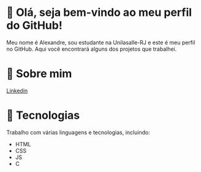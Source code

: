 # 👋  Olá, seja bem-vindo ao meu perfil do GitHub! 
Meu nome é Alexandre, sou estudante na Unilasalle-RJ e este é meu perfil no GitHub. Aqui você encontrará alguns dos projetos que trabalhei.

# 🧐 Sobre mim 
[Linkedin](https://www.linkedin.com/in/alexandre-lopes-barbosa-78901a276/)
  
# 🚀 Tecnologias
Trabalho com várias linguagens e tecnologias, incluindo:

* HTML
* CSS
* JS
* C

 
